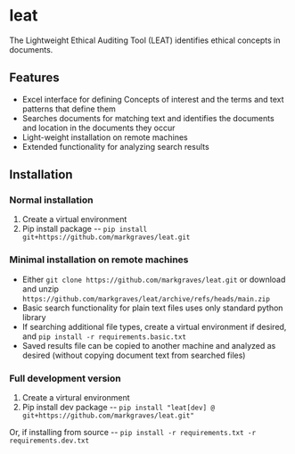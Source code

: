 # leat
The Lightweight Ethical Auditing Tool (LEAT) identifies ethical concepts in documents.

## Features
- Excel interface for defining Concepts of interest and the terms and text patterns that define them
- Searches documents for matching text and identifies the documents and location in the documents they occur
- Light-weight installation on remote machines
- Extended functionality for analyzing search results

## Installation

### Normal installation

1. Create a virtual environment
1. Pip install package -- `pip install git+https://github.com/markgraves/leat.git`

### Minimal installation on remote machines

- Either `git clone https://github.com/markgraves/leat.git` or download and unzip `https://github.com/markgraves/leat/archive/refs/heads/main.zip`
- Basic search functionality for plain text files uses only standard python library
- If searching additional file types, create a virtual environment if desired, and `pip install -r requirements.basic.txt`
- Saved results file can be copied to another machine and analyzed as desired (without copying document text from searched files)

### Full development version

1. Create a virtural environment
1. Pip install dev package -- `pip install "leat[dev] @ git+https://github.com/markgraves/leat.git"`

Or, if installing from source -- `pip install -r requirements.txt -r requirements.dev.txt`
